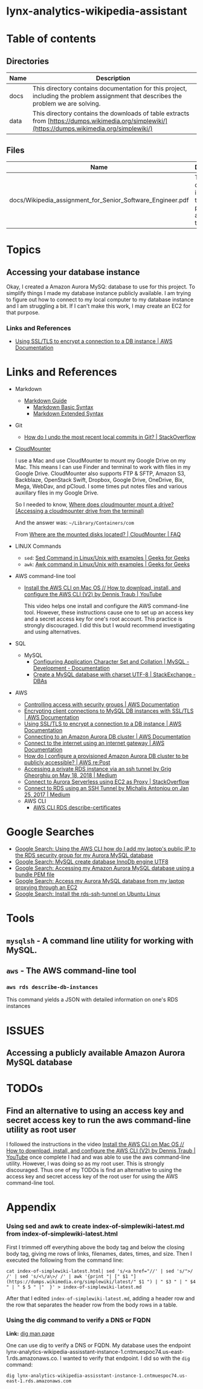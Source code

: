 # lynx-analytics-wikipedia-assistant

# Table of contents

## Directories
| Name | Description                                                                                                                                     |
|------|-------------------------------------------------------------------------------------------------------------------------------------------------|
| docs | This directory contains documentation for this project, including the problem assignment that describes the problem we are solving.             |
| data | This directory contains the downloads of table extracts from [https://dumps.wikimedia.org/simplewiki/](https://dumps.wikimedia.org/simplewiki/) |
## Files
| Name                                                       | Description                                                        |
|------------------------------------------------------------|--------------------------------------------------------------------|
| docs/Wikipedia_assignment_for_Senior_Software_Engineer.pdf | This file describes in English the problem we are trying to solve. |

# Topics

## Accessing your database instance
Okay, I created a Amazon Aurora MySQ: database to use for this project. To simplify things I made my database instance publicly available. I am trying to figure out how to connect to my local computer to my database instance and I am struggling a bit. If I can't make this work, I may create an EC2 for that purpose.

### Links and References

* [Using SSL/TLS to encrypt a connection to a DB instance | AWS Documentation](https://docs.aws.amazon.com/AmazonRDS/latest/UserGuide/UsingWithRDS.SSL.html)

# Links and References
* Markdown
  * [Markdown Guide](https://www.markdownguide.org/)
    * [Markdown Basic Syntax](https://www.markdownguide.org/basic-syntax/)
    * [Markdown Extended Syntax](https://www.markdownguide.org/extended-syntax/)
* Git
  * [How do I undo the most recent local commits in Git? | StackOverflow](https://stackoverflow.com/questions/927358/how-do-i-undo-the-most-recent-local-commits-in-git)
* [CloudMounter](https://cloudmounter.net/)

  I use a Mac and use CloudMounter to mount my Google Drive on my Mac. This means I can use Finder and terminal to work with files in my Google Drive. CloudMounter also supports FTP & SFTP, Amazon S3, Backblaze, OpenStack Swift, Dropbox, Google Drive, OneDrive, Bix, Mega, WebDav, and pCloud. I some times put notes files and various auxillary files in my Google Drive.

  So I needed to know, [Where does cloudmounter mount a drive? (Accessing a cloudmounter drive from the terminal)](https://www.google.com/search?sxsrf=APwXEdepLSWi5NFYsVV9u0uDDGvR5qP1OQ:1684599901434&q=Where+does+cloudmounter+mount+a+drive?+Accessing+a+cloudmounter+drive+from+the+terminal&spell=1&sa=X&ved=2ahUKEwjVrdrVp4T_AhXjADQIHaVVDLgQBSgAegQIFxAB)

  And the answer was: `~/Library/Containers/com`

  From [Where are the mounted disks located? | CloudMounter | FAQ](https://cloudmounter.net/faq/where-are-the-mounted-disks-located/#:~:text=Disks%20mounted%20with%20CloudMounter%20are,~%2FLibrary%2FContainers%2Fcom.)
* LINUX Commands
  * `sed`: [Sed Command in Linux/Unix with examples | Geeks for Geeks](https://www.geeksforgeeks.org/sed-command-in-linux-unix-with-examples/)
  * `awk`: [Awk command in Linux/Unix with examples | Geeks for Geeks](https://www.geeksforgeeks.org/awk-command-unixlinux-examples/)
* AWS command-line tool
  * [Install the AWS CLI on Mac OS // How to download, install, and configure the AWS CLI (V2) by Dennis Traub | YouTube](https://www.youtube.com/watch?v=BNH4i7CQ4Oc)

    This video helps one install and configure the AWS command-line tool. However, these instructions cause one to set up an access key and a secret access key for one's root account. This practice is strongly discouraged. I did this but I would recommend investigating and using alternatives.
* SQL
  * MySQL
    * [Configuring Application Character Set and Collation | MySQL - Development - Documentation](https://dev.mysql.com/doc/refman/5.7/en/charset-applications.html)
    * [Create a MySQL database with charset UTF-8 | StackExchange - DBAs](https://dba.stackexchange.com/questions/76788/create-a-mysql-database-with-charset-utf-8)
* AWS
  * [Controlling access with security groups | AWS Documentation](https://docs.aws.amazon.com/AmazonRDS/latest/AuroraUserGuide/Overview.RDSSecurityGroups.html)
  * [Encrypting client connections to MySQL DB instances with SSL/TLS | AWS Documentation](https://docs.aws.amazon.com/AmazonRDS/latest/UserGuide/mysql-ssl-connections.html#MySQL.Concepts.SSLSupport)
  * [Using SSL/TLS to encrypt a connection to a DB instance | AWS Documentation](https://docs.aws.amazon.com/AmazonRDS/latest/UserGuide/UsingWithRDS.SSL.html)
  * [Connecting to an Amazon Aurora DB cluster | AWS Documentation](https://docs.aws.amazon.com/AmazonRDS/latest/AuroraUserGuide/Aurora.Connecting.html)
  * [Connect to the internet using an internet gateway | AWS Documentation](https://docs.aws.amazon.com/vpc/latest/userguide/VPC_Internet_Gateway.html#Add_IGW_Attach_Gateway)
  * [How do I configure a provisioned Amazon Aurora DB cluster to be publicly accessible? | AWS re:Post](https://repost.aws/knowledge-center/aurora-mysql-connect-outside-vpc)
  * [Accessing a private RDS instance via an ssh tunnel by Grig Gheorghiu on May 18, 2018 | Medium](https://griggheo.medium.com/accessing-a-private-rds-instance-via-an-ssh-tunnel-4be098b128ef)
  * [Connect to Aurora Serverless using EC2 as Proxy | StackOverflow](https://stackoverflow.com/questions/52448301/connect-to-aurora-serverless-using-ec2-as-proxy)
  * [Connect to RDS using an SSH Tunnel by Michalis Antoniou on Jan 25, 2017 | Medium](https://medium.com/@michalisantoniou6/connect-to-an-aws-rds-using-an-ssh-tunnel-22f3bd597924)
  * AWS CLI
    * [AWS CLI RDS describe-certificates](https://docs.aws.amazon.com/cli/latest/reference/rds/describe-certificates.html)

# Google Searches
* [Google Search: Using the AWS CLI how do I add my laptop's public IP to the RDS security group for my Aurora MySQL database](https://www.google.com/search?q=Using+the+AWS+CLI+how+do+I+add+my+laptop%27s+public+IP+to+the+RDS+security+group+for+my+Aurora+MySQL+database&sxsrf=APwXEdeJhOaVl5mZJuNIq4GKUJKyBkfXOQ%3A1684622579273&source=hp&ei=80xpZPTgDcWH0PEP2bqSyAE&iflsig=AOEireoAAAAAZGlbA2aVGHT8AGPf6VJ803ziqXZiOPeP&ved=0ahUKEwi0pqmT_IT_AhXFAzQIHVmdBBkQ4dUDCAw&uact=5&oq=Using+the+AWS+CLI+how+do+I+add+my+laptop%27s+public+IP+to+the+RDS+security+group+for+my+Aurora+MySQL+database&gs_lcp=Cgdnd3Mtd2l6EAMyBwghEKABEAoyBQghEKsCOgQIIxAnOggIABCKBRCRAjoLCAAQgAQQsQMQgwE6CAgAEIAEELEDOhEILhCABBCxAxCDARDHARDRAzoOCC4QgAQQsQMQgwEQ1AI6BwgjEIoFECc6DQgAEIoFELEDEIMBEEM6BwgAEIoFEEM6DgguEIoFELEDEMcBENEDOg4ILhCABBCxAxDHARDRAzoHCAAQgAQQCjoKCAAQgAQQFBCHAjoLCC4QgAQQxwEQ0QM6BQgAEIAEOgQIABADOggIABAWEB4QDzoICAAQFhAeEAo6BggAEBYQHjoICAAQigUQhgM6CAghEBYQHhAdOgUIIRCgAToHCCEQqwIQClAAWM3-AWCdiAJoAHAAeACAAXWIAcAakgEENTIuMZgBAKABAQ&sclient=gws-wiz)
* [Google Search: MySQL create database InnoDb engine UTF8](https://www.google.com/search?q=MySQL+create+database+InnoDb+engine+UTF8&sxsrf=APwXEdfQHCXlFvD3MyD8Du28UMOQBLHNJw%3A1684625148039&source=hp&ei=-1ZpZIXUO9OV0PEPtd-cwAI&iflsig=AOEireoAAAAAZGllDEYYaIYIblILGqBAIHG65NcHOPTg&ved=0ahUKEwjFvZnchYX_AhXTCjQIHbUvBygQ4dUDCAw&uact=5&oq=MySQL+create+database+InnoDb+engine+UTF8&gs_lcp=Cgdnd3Mtd2l6EAMyBggAEBYQHjIICAAQigUQhgMyCAgAEIoFEIYDMggIABCKBRCGAzIICAAQigUQhgM6BwgjEIoFECc6BwgAEIoFEEM6BAgjECc6DQgAEIAEEBQQhwIQsQM6CggAEIAEEBQQhwI6CggAEIoFELEDEEM6CAgAEIAEELEDOgUIABCABFAAWL96YIihAWgAcAB4AIABkAWIAZwnkgEKMzAuNS4yLjUtM5gBAKABAQ&sclient=gws-wiz)
* [Google Search: Accessing my Amazon Aurora MySQL database using a bundle PEM file](https://www.google.com/search?q=Accessing+my+Amazon+Aurora+MySQL+database+using+a+bundle+PEM+file&sxsrf=APwXEdc7KyeWBxrj7e9MjtNLtrOUxn4MJw%3A1684618763521&source=hp&ei=Cz5pZLCuHe_G0PEPlrmKoAE&iflsig=AOEireoAAAAAZGlMG7Mo2pbPxRr5tncPGZYnur0kgn_j&ved=0ahUKEwjw3-r37YT_AhVvIzQIHZacAhQQ4dUDCAw&uact=5&oq=Accessing+my+Amazon+Aurora+MySQL+database+using+a+bundle+PEM+file&gs_lcp=Cgdnd3Mtd2l6EAMyBQghEKABMgUIIRCgATIFCCEQoAEyBQghEKABMgUIIRCrAjIFCCEQqwIyBQghEKsCOgcIIxCKBRAnOgQIIxAnOggIABCKBRCRAjoRCC4QgwEQxwEQsQMQ0QMQgAQ6DQgAEIAEEBQQhwIQsQM6EQguEIAEELEDEIMBEMcBENEDOggIABCABBCxAzoFCAAQgAQ6FAguEIAEELEDEIMBEMkDEMcBENEDOggIABCABBCSAzoICAAQigUQkgM6CggAEIAEEBQQhwI6CwguEIoFELEDEIMBOg4ILhCABBCxAxDHARDRAzoICAAQigUQsQM6CAguEIAEELEDOgQIABADOgsILhCABBDHARCvAToLCAAQigUQsQMQgwE6CwgAEIAEELEDEIMBOgYIABAWEB46CAghEBYQHhAdUABYmZgBYMShAWgAcAB4AYAByAKIAeUakgEINDIuMy4wLjGYAQCgAQE&sclient=gws-wiz)
* [Google Search: Access my Aurora MySQL database from my laptop proxying through an EC2](https://www.google.com/search?q=Access+my+Aurora+MySQL+database+from+my+laptop+proxying+through+an+EC2&sxsrf=APwXEdfcvepgw6Tiq3PNu48vMbKs6WjSvg%3A1684627253793&source=hp&ei=NV9pZNSvLfrJ0PEP7-Wl0A8&iflsig=AOEireoAAAAAZGltRXo1qTqDbUq1lF1U9S0Z1IV3BL8c&ved=0ahUKEwiUnqfIjYX_AhX6JDQIHe9yCfoQ4dUDCAw&uact=5&oq=Access+my+Aurora+MySQL+database+from+my+laptop+proxying+through+an+EC2&gs_lcp=Cgdnd3Mtd2l6EAMyBQghEKABMgUIIRCgATIFCCEQoAEyBQghEKsCMgUIIRCrAjIFCCEQqwI6BwgjEIoFECc6BAgjECc6BwgAEIoFEEM6EQguEIAEELEDEIMBEMcBENEDOgoIABCKBRCxAxBDOgoIABCKBRDJAxBDOggIABCKBRCSAzoOCC4QgAQQsQMQxwEQ0QM6BQgAEIAEOggIABCKBRCxAzoICAAQgAQQsQM6CAgAEIoFEJECOgQIABADOgsILhCABBDHARCvAToHCAAQgAQQCjoLCAAQFhAeEPEEEAo6CAgAEBYQHhAPOgYIABAWEB46CAgAEB4QDRAPOggIABAFEB4QDToICAAQCBAeEA06CAgAEIoFEIYDOggIIRAWEB4QHVAAWLhxYM55aABwAHgAgAGDAYgBsRmSAQQ0Ny4xmAEAoAEB&sclient=gws-wiz)
* [Google Search: Install the rds-ssh-tunnel on Ubuntu Linux](https://www.google.com/search?q=Install+the+rds-ssh-tunnel+on+Ubuntu+Linux&sxsrf=APwXEdcMHhT7owGd6SVXOCUPGefPGO9Ifw%3A1684628349509&source=hp&ei=fWNpZLLSG-iH0PEP4b6EcA&iflsig=AOEireoAAAAAZGlxjfDtArBqDyXMu4iX95GIuxvGHePy&ved=0ahUKEwjyhOTSkYX_AhXoAzQIHWEfAQ4Q4dUDCAw&uact=5&oq=Install+the+rds-ssh-tunnel+on+Ubuntu+Linux&gs_lcp=Cgdnd3Mtd2l6EAM6BAgjECc6BwgjEIoFECc6CAgAEIoFEJECOgsIABCABBCxAxCDAToOCC4QgAQQsQMQxwEQ0QM6DQgAEIoFELEDEIMBEEM6BwgAEIoFEEM6DQgAEIAEEBQQhwIQsQM6CggAEIAEEBQQhwI6BQgAEIAEOggIABCABBCxA1AAWNBFYLBKaABwAHgAgAGZAYgBkg-SAQQyOC4xmAEAoAEBoAEC&sclient=gws-wiz)

# Tools

## `mysqlsh` - A command line utility for working with MySQL.

## `aws` - The AWS command-line tool

###  `aws rds describe-db-instances`

This command yields a JSON with detailed information on one's RDS instances

# ISSUES

## Accessing a publicly available Amazon Aurora MySQL database

# TODOs

## Find an alternative to using an access key and secret access key to run the aws command-line utility as root user

I followed the instructions in the video [Install the AWS CLI on Mac OS // How to download, install, and configure the AWS CLI (V2) by Dennis Traub | YouTube](https://www.youtube.com/watch?v=BNH4i7CQ4Oc) once complete I had and was able to use the aws command-line utility. However, I was doing so as my root user. This is strongly discouraged. Thus one of my TODOs is find an alternative to using the access key and secret access key of the root user for using the AWS command-line tool.

  # Appendix
  ### Using sed and awk to create index-of-simplewiki-latest.md from index-of-simplewiki-latest.html

  First I trimmed off everything above the body tag and below the closing body tag, giving me rows of links, filenames, dates, times, and size. Then I executed the following from the command line:

  `cat index-of-simplewiki-latest.html| sed 's/<a href="//' | sed 's/">/ /' | sed 's/<\/a\>/ /' | awk '{print "| [" $1 "](https://dumps.wikimedia.org/simplewiki/latest/" $1 ") | " $3 " | " $4 " | " $ 5 " |"  }' > index-of-simplewiki-latest.md`

  After that I edited `index-of-simplewiki-latest.md`, adding a header row and the row that separates the header row from the body rows in a table.

### Using the dig command to verify a DNS or FQDN

**Link:** [dig man page](https://linux.die.net/man/1/dig)

One can use dig to verify a DNS or FQDN. My database uses the endpoint lynx-analytics-wikipedia-assisstant-instance-1.cntmuespoc74.us-east-1.rds.amazonaws.co. I wanted to verify that endpoint. I did so with the `dig` command:

`dig lynx-analytics-wikipedia-assisstant-instance-1.cntmuespoc74.us-east-1.rds.amazonaws.com`
